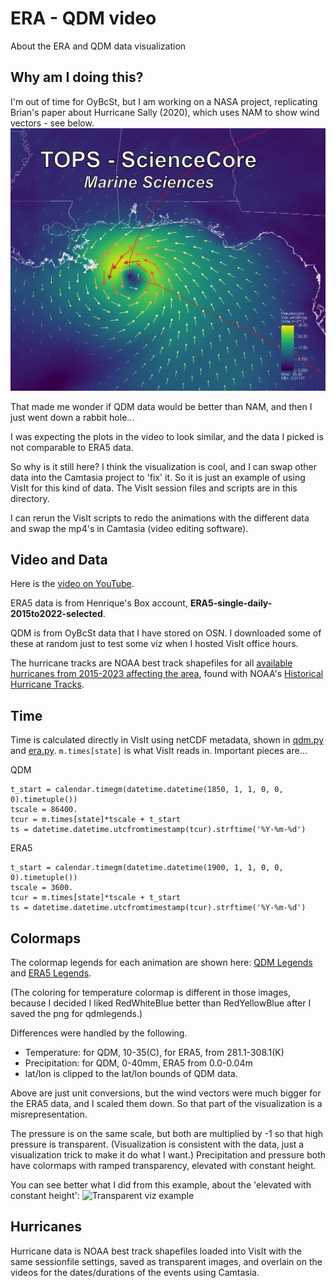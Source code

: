 # ERA - QDM video

About the ERA and QDM data visualization

## Why am I doing this?
I'm out of time for OyBcSt, but I am working on a NASA project, replicating Brian's paper about Hurricane Sally (2020), which uses NAM to show wind vectors - see below.
![Wind vectors with NAM data](sciencecore-ms.png)

That made me wonder if QDM data would be better than NAM, and then I just went down a rabbit hole...

I was expecting the plots in the video to look similar, and the data I picked is not comparable to ERA5 data. 

So why is it still here?  I think the visualization is cool, and I can swap other data into the Camtasia project to 'fix' it.  So it is just an example of using VisIt for this kind of data.  The VisIt session files and scripts are in this directory.

I can rerun the VisIt scripts to redo the animations with the different data and swap the mp4's in Camtasia (video editing software).

## Video and Data
Here is the [video on YouTube](https://youtu.be/YM3yH8AL8MA).

ERA5 data is from Henrique's Box account, **ERA5-single-daily-2015to2022-selected**.  

QDM is from OyBcSt data that I have stored on OSN. I downloaded some of these at random just to test some viz when I hosted VisIt office hours.

The hurricane tracks are NOAA best track shapefiles for all [available hurricanes from 2015-2023 affecting the area](https://github.com/oybcst/CGEM/blob/main/qdmvideo/HistoricalHurricaneTracks.pdf), found with NOAA's [Historical Hurricane Tracks](https://coast.noaa.gov/hurricanes/#map=4/32/-80).

## Time
Time is calculated directly in VisIt using netCDF metadata, shown in [qdm.py](qdm.py) and [era.py](era.py). `m.times[state]` is what VisIt reads in. Important pieces are...

QDM
```
t_start = calendar.timegm(datetime.datetime(1850, 1, 1, 0, 0, 0).timetuple())
tscale = 86400.
tcur = m.times[state]*tscale + t_start
ts = datetime.datetime.utcfromtimestamp(tcur).strftime('%Y-%m-%d')
```

ERA5
```
t_start = calendar.timegm(datetime.datetime(1900, 1, 1, 0, 0, 0).timetuple())
tscale = 3600.
tcur = m.times[state]*tscale + t_start
ts = datetime.datetime.utcfromtimestamp(tcur).strftime('%Y-%m-%d')
```

## Colormaps
The colormap legends for each animation are shown here: [QDM Legends](https://github.com/oybcst/CGEM/blob/main/qdmvideo/qdmlegends.png) and 
[ERA5 Legends](https://github.com/oybcst/CGEM/blob/main/qdmvideo/eralegends.png).

(The coloring for temperature colormap is different in those images, because I decided I liked RedWhiteBlue better than RedYellowBlue after I saved the png for qdmlegends.)

Differences were handled by the following.
- Temperature: for QDM, 10-35(C), for ERA5, from 281.1-308.1(K)
- Precipitation: for QDM, 0-40mm, ERA5 from 0.0-0.04m
- lat/lon is clipped to the lat/lon bounds of QDM data.
  
Above are just unit conversions, but the wind vectors were much bigger for the ERA5 data, and I scaled them down.  So that part of the visualization is a misrepresentation. 

The pressure is on the same scale, but both are multiplied by -1 so that high pressure is transparent.  (Visualization is consistent with the data, just a visualization trick to make it do what I want.)  Precipitation and pressure both have colormaps with ramped transparency, elevated with constant height.  

You can see better what I did from this example, about the 'elevated with constant height':
![Transparent viz example](https://github.com/oybcst/CGEM/blob/main/qdmvideo/volumeplusstuff.png)

## Hurricanes
Hurricane data is NOAA best track shapefiles loaded into VisIt with the same sessionfile settings, saved as transparent images, and overlain on the videos for the dates/durations of the events using Camtasia.


